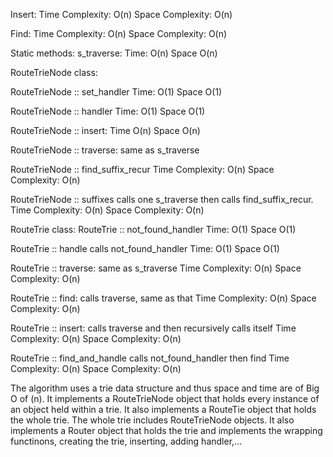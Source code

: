 Insert:
Time Complexity:   O(n)
Space Complexity:   O(n)

Find:
Time Complexity:   O(n)
Space Complexity:   O(n)

Static methods:
s_traverse:
Time: O(n)
Space O(n)

RouteTrieNode class:

RouteTrieNode :: set_handler
Time: O(1)
Space O(1)

RouteTrieNode :: handler
Time: O(1)
Space O(1)

RouteTrieNode :: insert:
Time O(n)
Space O(n)

RouteTrieNode :: traverse:
same as s_traverse

RouteTrieNode :: find_suffix_recur
Time Complexity:   O(n)
Space Complexity:  O(n)

RouteTrieNode :: suffixes
calls one s_traverse then calls find_suffix_recur.
Time Complexity:   O(n)
Space Complexity:  O(n)


RouteTrie class:
RouteTrie :: not_found_handler
Time: O(1)
Space O(1)

RouteTrie :: handle
calls not_found_handler
Time: O(1)
Space O(1)

RouteTrie :: traverse:
same as s_traverse
Time Complexity:   O(n)
Space Complexity:  O(n)

RouteTrie :: find:
calls traverse, same as that
Time Complexity:   O(n)
Space Complexity:  O(n)

RouteTrie :: insert:
calls traverse and then recursively calls itself
Time Complexity:   O(n)
Space Complexity:  O(n)

RouteTrie :: find_and_handle
calls not_found_handler then find
Time Complexity:   O(n)
Space Complexity:  O(n)


The algorithm uses a trie data structure and thus space and time are of Big O of (n).
It implements a RouteTrieNode object that holds every instance of an object held within a trie.
It also implements a RouteTie object that holds the whole trie. The whole trie includes RouteTrieNode objects.
It also implements a Router object that holds the trie and implements the wrapping functinons, creating the trie, inserting, adding handler,...
